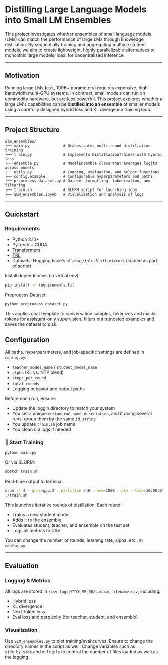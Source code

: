 # Distilling Large Language Models into Small LM Ensembles
This project investigates whether ensembles of small language models (LMs) can match the performance of large LMs through knowledge distillation. By sequentially training and aggregating multiple student models, we aim to create lightweight, highly parallelizable alternatives to monolithic large models, ideal for decentralized inference.

---

## Motivation

Running large LMs (e.g., 100B+ parameters) requires expensive, high-bandwidth multi-GPU systems. In contrast, small models can run on commodity hardware, but are less powerful. This project explores whether a large LM's capabilities can be **distilled into an ensemble** of smaller models using a carefully designed hybrid loss and KL divergence training loop.

---

## Project Structure

```
slm_ensembles/
├── main.py               # Orchestrates multi-round distillation training
├── train.py              # Implements DistillationTrainer with hybrid loss
├── ensemble.py           # ModelEnsemble class that averages logits across models
├── utils.py              # Logging, evaluation, and helper functions
├── config.example        # Configurable hyperparameters and paths
├── preprocess_dataset.py # Dataset formatting, tokenization, and filtering
├── train.sh              # SLURM script for launching jobs
├── SLM_ensembles.ipynb   # Visualization and analysis of logs
```

---

## Quickstart

### Requirements

* Python 3.10+
* PyTorch + CUDA
* [Transformers](https://github.com/huggingface/transformers)
* [TRL](https://github.com/huggingface/trl)
* Datasets: Hugging Face's `allenai/tulu-3-sft-mixture` (loaded as part of script)

Install dependencies (in virtual env):

```bash
pip install -r requirements.txt
```

Preprocess Dataset:

```bash
python preprocess_dataset.py
```

This applies chat template to conversation samples, tokenizes and masks tokens for assistant-only supervision, filters out truncated examples and saves the dataset to disk.

## Configuration

All paths, hyperparameters, and job-specific settings are defined in `config.py`:

* `teacher_model_name` / `student_model_name`
* `alpha` (KL vs. NTP blend)
* `steps_per_round`
* `total_rounds`
* Logging behavior and output paths

Before each run, ensure:

* Update the loggin directory to match your system
* You set a unique `custom_run_name`, `description`, and if doing several runs, group them by the same `id_string`
* You update `train.sh` job name
* You clean old logs if needed

### 🏁 Start Training

```bash
python main.py
```

Or via SLURM:

```bash
sbatch train.sh
```

Real-time output to terminal:
```bash
srun -c 4 --gres=gpu:2 --partition a40 --mem=10GB --pty --time=16:00:00 bash
./train.sh
```

This launches iterative rounds of distillation. Each round:

* Trains a new student model
* Adds it to the ensemble
* Evaluates student, teacher, and ensemble on the test set
* Logs all metrics to CSV

You can change the number of rounds, learning rate, alpha, etc., in `config.py`.

---

## Evaluation

### Logging & Metrics

All logs are stored in `/csv_logs/YYYY-MM-DD/custom_filename.csv`, including:

* Hybrid loss
* KL divergence
* Next-token loss
* Eval loss and perplexity (for teacher, student, and ensemble)

### Visualization

Use `SLM_ensembles.py` to plot training/eval curves. Ensure to change the directory names in the script as well. Change variables such as `side_by_side` and `multiple` to control the number of files loaded as well as the logging. 

